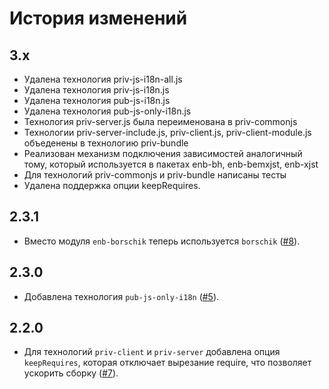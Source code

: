 История изменений
=================

3.x
-----

* Удалена технология priv-js-i18n-all.js
* Удалена технология priv-js-i18n.js
* Удалена технология pub-js-i18n.js
* Удалена технология pub-js-only-i18n.js
* Технология priv-server.js была переименована в priv-commonjs
* Технологии priv-server-include.js, priv-client.js, priv-client-module.js объеденены в технологию priv-bundle
* Реализован механизм подключения зависимостей аналогичный тому, который используется в пакетах enb-bh, enb-bemxjst, enb-xjst
* Для технологий priv-commonjs и priv-bundle написаны тесты
* Удалена поддержка опции keepRequires.

2.3.1
-----

* Вместо модуля `enb-borschik` теперь используется `borschik` ([#8]).

2.3.0
-----

* Добавлена технология `pub-js-only-i18n` ([#5]).

2.2.0
-----

* Для технологий `priv-client` и `priv-server` добавлена опция `keepRequires`, которая отключает вырезание require, что позволяет ускорить сборку ([#7]).

[#8]: https://github.com/enb-make/enb-priv-js/pull/8
[#7]: https://github.com/enb-make/enb-priv-js/pull/7
[#5]: https://github.com/enb-make/enb-priv-js/pull/5
